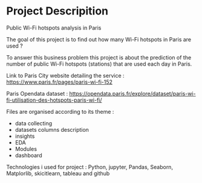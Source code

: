 # Project Descripition

Public Wi-Fi hotspots analysis in Paris

The goal of this project is to find out how many Wi-Fi hotspots in Paris are used ?

To answer this business problem this project is about the prediction of the number of public Wi-Fi hotspots (stations) that are used each day in Paris.


Link to Paris City website detailing the service : https://www.paris.fr/pages/paris-wi-fi-152


Paris Opendata dataset : https://opendata.paris.fr/explore/dataset/paris-wi-fi-utilisation-des-hotspots-paris-wi-fi/


Files are organised according to its theme :

- data collecting 
- datasets columns description
- insights
- EDA
- Modules
- dashboard 

Technologies i used for project : Python, jupyter, Pandas, Seaborn, Matplorlib, skicitlearn, tableau and github


